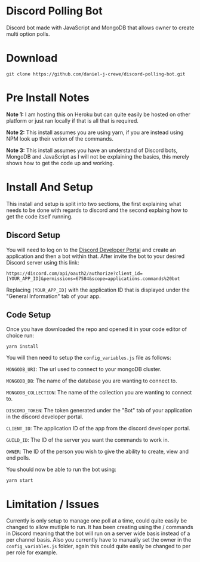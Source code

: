 # Discord Polling Bot
Discord bot made with JavaScript and MongoDB that allows owner to create multi option polls.

# Download
```
git clone https://github.com/daniel-j-crewe/discord-polling-bot.git
```
# Pre Install Notes
**Note 1:** I am hosting this on Heroku but can quite easily be hosted on other platform or just ran locally if that is all that is required.

**Note 2:** This install assumes you are using yarn, if you are instead using NPM look up their verion of the commands.

**Note 3:** This install assumes you have an understand of Discord bots, MongoDB and JavaScript as I will not be explaining the basics, this merely shows how to get the code up and working.

# Install And Setup
This install and setup is split into two sections, the first explaining what needs to be done with regards to discord and the second explaing how to get the code itself running.

## Discord Setup
You will need to log on to the [Discord Developer Portal](https://discord.com/developers/applications) and create an application and then a bot within that. After invite the bot to your desired Discord server using this link:  
  
```
https://discord.com/api/oauth2/authorize?client_id=[YOUR_APP_ID]&permissions=67584&scope=applications.commands%20bot
```

Replacing `[YOUR_APP_ID]` with the application ID that is displayed under the "General Information" tab of your app.

## Code Setup
Once you have downloaded the repo and opened it in your code editor of choice run:
```
yarn install
```

You will then need to setup the `config_variables.js` file as follows:

 `MONGODB_URI`: The url used to connect to your mongoDB cluster.
 
 `MONGODB_DB`: The name of the database you are wanting to connect to.
 
 `MONGODB_COLLECTION`: The name of the collection you are wanting to connect to.
 
 `DISCORD_TOKEN`: The token generated under the "Bot" tab of your application in the discord developer portal.
 
 `CLIENT_ID`: The application ID of the app from the discord developer portal.
 
 `GUILD_ID`: The ID of the server you want the commands to work in.
 
 `OWNER`: The ID of the person you wish to give the ability to create, view and end polls.
 
 You should now be able to run the bot using:
 ```
 yarn start
 ```

# Limitation / Issues
Currently is only setup to manage one poll at a time, could quite easily be changed to allow mutliple to run. It has been creating using the / commands in Discord meaning that the bot will run on a server wide basis instead of a per channel basis. Also you currently have to manually set the owner in the `config_variables.js` folder, again this could quite easily be changed to per per role for example.
